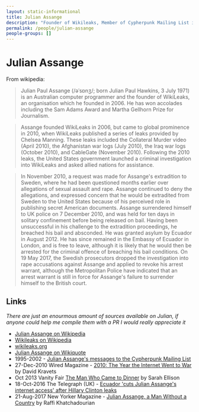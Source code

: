 ```yaml
---
layout: static-informational
title: Julian Assange
description: "Founder of Wikileaks, Member of Cypherpunk Mailing List in its heyday"
permalink: /people/julian-assange
people-groups: []
---
```


# Julian Assange

From wikipedia:

>Julian Paul Assange (/əˈsɒnʒ/; born Julian Paul Hawkins, 3 July 1971) is an Australian computer programmer and the founder of WikiLeaks, an organisation which he founded in 2006. He has won accolades including the Sam Adams Award and Martha Gellhorn Prize for Journalism.

> Assange founded WikiLeaks in 2006, but came to global prominence in 2010, when WikiLeaks published a series of leaks provided by Chelsea Manning. These leaks included the Collateral Murder video (April 2010), the Afghanistan war logs (July 2010), the Iraq war logs (October 2010), and CableGate (November 2010). Following the 2010 leaks, the United States government launched a criminal investigation into WikiLeaks and asked allied nations for assistance.

> In November 2010, a request was made for Assange's extradition to Sweden, where he had been questioned months earlier over allegations of sexual assault and rape. Assange continued to deny the allegations, and expressed concern that he would be extradited from Sweden to the United States because of his perceived role in publishing secret American documents. Assange surrendered himself to UK police on 7 December 2010, and was held for ten days in solitary confinement before being released on bail. Having been unsuccessful in his challenge to the extradition proceedings, he breached his bail and absconded. He was granted asylum by Ecuador in August 2012. He has since remained in the Embassy of Ecuador in London, and is free to leave, although it is likely that he would then be arrested for the criminal offence of breaching his bail conditions. On 19 May 2017, the Swedish prosecutors dropped the investigation into rape accusations against Assange and applied to revoke his arrest warrant, although the Metropolitan Police have indicated that an arrest warrant is still in force for Assange's failure to surrender himself to the British court.

## Links

*There are just an enourmous amount of sources available on Julian, if anyone could help me compile them with a PR I would really appreciate it*

* [Julian Assange on Wikipedia](https://en.wikipedia.org/wiki/Julian_Assange)
* [Wikileaks on Wikipedia](https://en.wikipedia.org/wiki/WikiLeaks)
* [wikileaks.org](https://wikileaks.org/)
* [Julian Assange on Wikiquote](https://en.wikiquote.org/wiki/Julian_Assange)
* 1995-2002 - [Julian Assange's messages to the Cypherpunk Mailing List](https://cryptome.org/0001/assange-cpunks.htm)
* 27-Dec-2010 Wired Magazine - [2010: The Year the Internet Went to War](https://www.wired.com/2010/12/internet-war/) by David Kravets
* Oct 2013 Vanity Fair [The Man Who Came to Dinner](https://www.vanityfair.com/news/politics/2013/10/julian-assange-hideout-ecuador) by Sarah Ellison
* 18-Oct-2016 The Telegraph (UK) - [Ecuador 'cuts Julian Assange's internet access' after Hillary Clinton leaks](http://www.telegraph.co.uk/news/2016/10/18/ecuador-cuts-julian-assanges-internet-access-after-hillary-clint/)
* 21-Aug-2017 New Yorker Magazine - [Julian Assange, a Man Without a Country](http://www.newyorker.com/magazine/2017/08/21/julian-assange-a-man-without-a-country) by Raffi Khatchadourian
